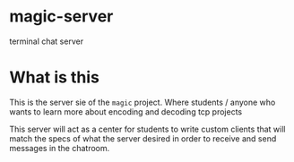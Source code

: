 # magic-server
terminal chat server


# What is this
This is the server sie of the `magic` project. Where students / anyone who wants to learn more about encoding and decoding tcp projects

This server will act as a center for students to write custom clients that will match the specs of what the server desired in order to receive and send messages in the chatroom.